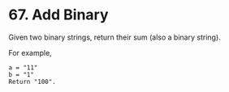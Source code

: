 # 67. Add Binary

Given two binary strings, return their sum (also a binary string).

For example,
```
a = "11"
b = "1"
Return "100".
```